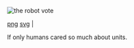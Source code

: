 ![the robot vote](/images/the-robot-vote.png)

[png](/images/the-robot-vote.png)
[svg](/images/the-robot-vote.svg) |

If only humans cared so much about units.

